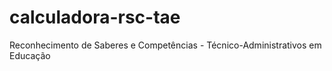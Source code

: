 # calculadora-rsc-tae
Reconhecimento de Saberes e Competências - Técnico-Administrativos em Educação
